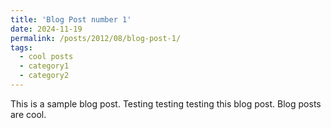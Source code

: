 ```yaml
---
title: 'Blog Post number 1'
date: 2024-11-19
permalink: /posts/2012/08/blog-post-1/
tags:
  - cool posts
  - category1
  - category2
---
```


This is a sample blog post. Testing testing testing this blog post. Blog posts are cool.
